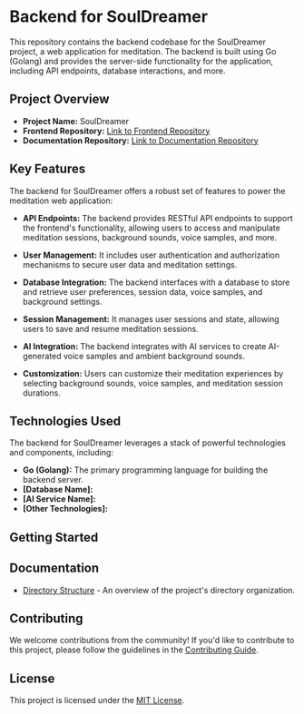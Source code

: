 # Backend for SoulDreamer

This repository contains the backend codebase for the SoulDreamer project, a web application for meditation. The backend is built using Go (Golang) and provides the server-side functionality for the application, including API endpoints, database interactions, and more.

## Project Overview

- **Project Name:** SoulDreamer
- **Frontend Repository:** [Link to Frontend Repository](https://github.com/yourusername/frontend-souldreamer)
- **Documentation Repository:** [Link to Documentation Repository](https://github.com/yourusername/souldreamer)

## Key Features

The backend for SoulDreamer offers a robust set of features to power the meditation web application:

- **API Endpoints:** The backend provides RESTful API endpoints to support the frontend's functionality, allowing users to access and manipulate meditation sessions, background sounds, voice samples, and more.

- **User Management:** It includes user authentication and authorization mechanisms to secure user data and meditation settings.

- **Database Integration:** The backend interfaces with a database to store and retrieve user preferences, session data, voice samples, and background settings.

- **Session Management:** It manages user sessions and state, allowing users to save and resume meditation sessions.

- **AI Integration:** The backend integrates with AI services to create AI-generated voice samples and ambient background sounds.

- **Customization:** Users can customize their meditation experiences by selecting background sounds, voice samples, and meditation session durations.

## Technologies Used

The backend for SoulDreamer leverages a stack of powerful technologies and components, including:

- **Go (Golang):** The primary programming language for building the backend server.
- **[Database Name]:** 
- **[AI Service Name]:** 
- **[Other Technologies]:** 


## Getting Started



## Documentation
- [Directory Structure](./documentation/DirectoryStructure.md) - An overview of the project's directory organization.


## Contributing

We welcome contributions from the community! If you'd like to contribute to this project, please follow the guidelines in the [Contributing Guide](CONTRIBUTING.md).

## License

This project is licensed under the [MIT License](LICENSE).

